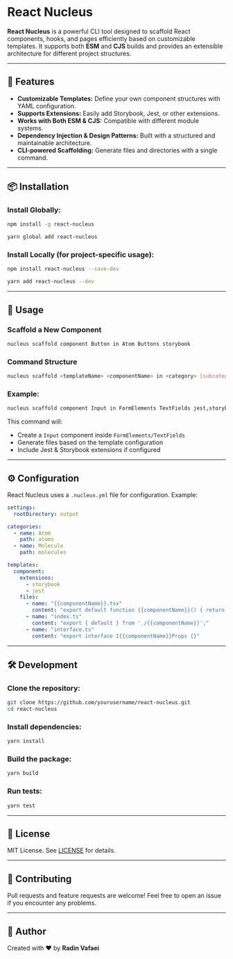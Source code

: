 # React Nucleus

**React Nucleus** is a powerful CLI tool designed to scaffold React components, hooks, and pages efficiently based on customizable templates. It supports both **ESM** and **CJS** builds and provides an extensible architecture for different project structures.

---

## 🚀 Features

- **Customizable Templates:** Define your own component structures with YAML configuration.
- **Supports Extensions:** Easily add Storybook, Jest, or other extensions.
- **Works with Both ESM & CJS:** Compatible with different module systems.
- **Dependency Injection & Design Patterns:** Built with a structured and maintainable architecture.
- **CLI-powered Scaffolding:** Generate files and directories with a single command.

---

## 📦 Installation

### Install Globally:

```sh
npm install -g react-nucleus
```

```sh
yarn global add react-nucleus
```

### Install Locally (for project-specific usage):

```sh
npm install react-nucleus --save-dev
```

```sh
yarn add react-nucleus --dev
```

---

## 🚀 Usage

### Scaffold a New Component

```sh
nucleus scaffold component Button in Atom Buttons storybook
```

### Command Structure

```sh
nucleus scaffold <templateName> <componentName> in <category> [subcategory] [extensions]
```

### Example:

```sh
nucleus scaffold component Input in FormElements TextFields jest,storybook
```

This command will:

- Create a `Input` component inside `FormElements/TextFields`
- Generate files based on the template configuration
- Include Jest & Storybook extensions if configured

---

## ⚙️ Configuration

React Nucleus uses a `.nucleus.yml` file for configuration. Example:

```yaml
settings:
  rootDirectory: output

categories:
  - name: Atom
    path: atoms
  - name: Molecule
    path: molecules

templates:
  component:
    extensions:
      - storybook
      - jest
    files:
      - name: "{{componentName}}.tsx"
        content: "export default function {{componentName}}() { return <div />; }"
      - name: "index.ts"
        content: "export { default } from './{{componentName}}';"
      - name: "interface.ts"
        content: "export interface I{{componentName}}Props {}"
```

---

## 🛠 Development

### Clone the repository:

```sh
git clone https://github.com/yourusername/react-nucleus.git
cd react-nucleus
```

### Install dependencies:

```sh
yarn install
```

### Build the package:

```sh
yarn build
```

### Run tests:

```sh
yarn test
```

---

## 📜 License

MIT License. See [LICENSE](./LICENSE) for details.

---

## 📝 Contributing

Pull requests and feature requests are welcome! Feel free to open an issue if you encounter any problems.

---

## 📌 Author

Created with ❤️ by **Radin Vafaei**

